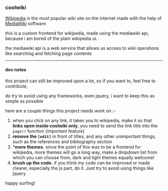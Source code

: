 ### coolwiki

[Wikipedia](https://en.wikipedia.org) is the most popular wiki site on the internet made with the help of [MediaWiki](https://www.mediawiki.org/wiki/MediaWiki) software

this is a custom frontend for wikipedia, made using the mediawiki api, because i am bored of the plain wikipedia ui.

the mediawiki api is a web service that allows us access to wiki operations like searching and fetching page contents

---
#### dev notes
this project can still be improved upon a lot, so if you want to, feel free to contribute,

do try to avoid using any frameworks, even jquery, i want to keep this as simple as possible

here are a couple things this project needs work on :-
1) when you click on any link, it takes you to wikipedia, make it so that **links open inside coolwiki only**, you need to send the link title into the `page()` function [important feature]
2) **remove the `[edit]`** in front of titles, and any other unimportant things, such as the references and bibliography section
3) ***more themes.** since the point of this was to be a frontend for wikipedia, more themes will go a long way, make a dropdown list from which you can choose from, dark and light themes equally welcome!
4) **brush up the code.** if you think my code can be improved or made clearer, especially the js part, do it. Just try to avoid using things like jquery

happy surfing!